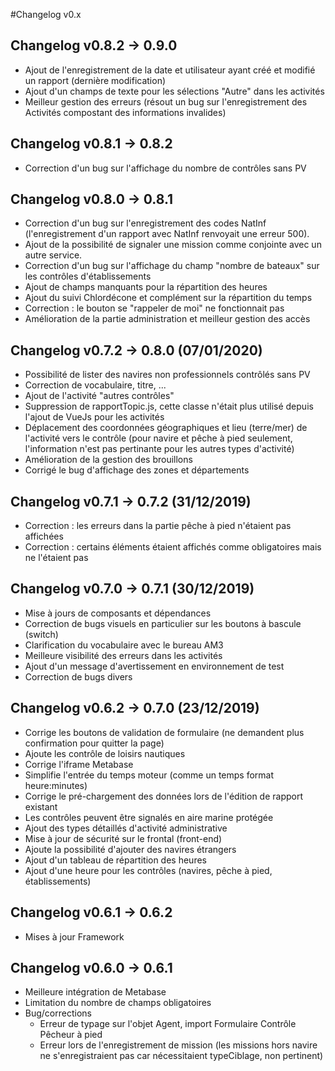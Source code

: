 #Changelog v0.x

## Changelog v0.8.2 -> 0.9.0
* Ajout de l'enregistrement de la date et utilisateur ayant créé et modifié un rapport (dernière modification)
* Ajout d'un champs de texte pour les sélections "Autre" dans les activités
* Meilleur gestion des erreurs (résout un bug sur l'enregistrement des Activités compostant des informations invalides)

## Changelog v0.8.1 -> 0.8.2
* Correction d'un bug sur l'affichage du nombre de contrôles sans PV

## Changelog v0.8.0 -> 0.8.1 
* Correction d'un bug sur l'enregistrement des codes NatInf (l'enregistrement d'un rapport avec NatInf renvoyait une erreur 500). 
* Ajout de la possibilité de signaler une mission comme conjointe avec un autre service. 
* Correction d'un bug sur l'affichage du champ "nombre de bateaux" sur les contrôles d'établissements
* Ajout de champs manquants pour la répartition des heures
* Ajout du suivi Chlordécone et complément sur la répartition du temps
* Correction : le bouton se "rappeler de moi" ne fonctionnait pas
* Amélioration de la partie administration et meilleur gestion des accès

## Changelog v0.7.2 -> 0.8.0 (07/01/2020)
* Possibilité de lister des navires non professionnels contrôlés sans PV
* Correction de vocabulaire, titre, ...
* Ajout de l'activité "autres contrôles"
* Suppression de rapportTopic.js, cette classe n'était plus utilisé depuis l'ajout de VueJs pour les activités
* Déplacement des coordonnées géographiques et lieu (terre/mer) de l'activité vers le contrôle (pour navire et pêche à pied seulement, l'information n'est pas pertinante pour les autres types d'activité)
* Amélioration de la gestion des brouillons
* Corrigé le bug d'affichage des zones et départements

## Changelog v0.7.1 -> 0.7.2 (31/12/2019)
* Correction : les erreurs dans la partie pêche à pied n'étaient pas affichées 
* Correction : certains éléments étaient affichés comme obligatoires mais ne l'étaient pas

## Changelog v0.7.0 -> 0.7.1 (30/12/2019)
* Mise à jours de composants et dépendances
* Correction de bugs visuels en particulier sur les boutons à bascule (switch)
* Clarification du vocabulaire avec le bureau AM3
* Meilleure visibilité des erreurs dans les activités
* Ajout d'un message d'avertissement en environnement de test
* Correction de bugs divers

## Changelog v0.6.2 -> 0.7.0 (23/12/2019)
* Corrige les boutons de validation de formulaire (ne demandent plus confirmation pour quitter la page)
* Ajoute les contrôle de loisirs nautiques
* Corrige l'iframe Metabase
* Simplifie l'entrée du temps moteur (comme un temps format heure:minutes)
* Corrige le pré-chargement des données lors de l'édition de rapport existant
* Les contrôles peuvent être signalés en aire marine protégée
* Ajout des types détaillés d'activité administrative
* Mise à jour de sécurité sur le frontal (front-end)
* Ajoute la possibilité d'ajouter des navires étrangers
* Ajout d'un tableau de répartition des heures
* Ajout d'une heure pour les contrôles (navires, pêche à pied, établissements)

## Changelog v0.6.1 -> 0.6.2
* Mises à jour Framework

## Changelog v0.6.0 -> 0.6.1

* Meilleure intégration de Metabase
* Limitation du nombre de champs obligatoires
* Bug/corrections
  * Erreur de typage sur l'objet Agent, import Formulaire Contrôle Pêcheur à pied
  * Erreur lors de l'enregistrement de mission (les missions hors navire ne s'enregistraient pas car nécessitaient typeCiblage, non pertinent)

